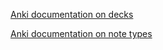 
[Anki documentation on decks](https://docs.ankiweb.net/getting-started.html#decks)

[Anki documentation on note types](https://docs.ankiweb.net/getting-started.html#note-types)